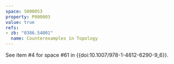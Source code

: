 ```yaml
---
space: S000053
property: P000003
value: true
refs:
- zb: "0386.54001"
  name: Counterexamples in Topology
---
```


See item #4 for space #61 in {{doi:10.1007/978-1-4612-6290-9_6}}.
